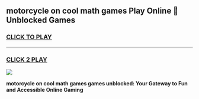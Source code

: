 
## motorcycle on cool math games Play Online 👋 Unblocked Games
<h3>
<a href="https://news.freeplayer.one?title=motorcycle_on_cool_math_games&ref=17CMG">CLICK TO PLAY</a></h3>
<hr>

<h3>
<a href="https://news.freeplayer.one?title=motorcycle_on_cool_math_games&ref=17CMG">CLICK 2 PLAY</a>
  
</h3>

<a href="https://news.freeplayer.one?title=motorcycle_on_cool_math_games&ref=17CMG/"><img src="https://clearcache.store/games.png"></a>


**motorcycle on cool math games games unblocked: Your Gateway to Fun and Accessible Online Gaming**
